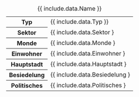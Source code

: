 <table>
    <caption>{{ include.data.Name }}</caption>
    <tbody>
        <tr><th>Typ</th><td>{{ include.data.Typ }}</td></tr>
        <tr><th>Sektor</th><td>{{ include.data.Sektor }</td></tr>
        <tr><th>Monde</th><td>{{ include.data.Monde }</td></tr>
        <tr><th>Einwohner</th><td>{{ include.data.Einwohner }</td></tr>
        <tr><th>Hauptstadt</th><td>{{ include.data.Hauptstadt }</td></tr>
        <tr><th>Besiedelung</th><td>{{ include.data.Besiedelung }</td></tr>
        <tr><th>Politisches</th><td>{{ include.data.Politisches }</td></tr>
    </tbody>
</table>

